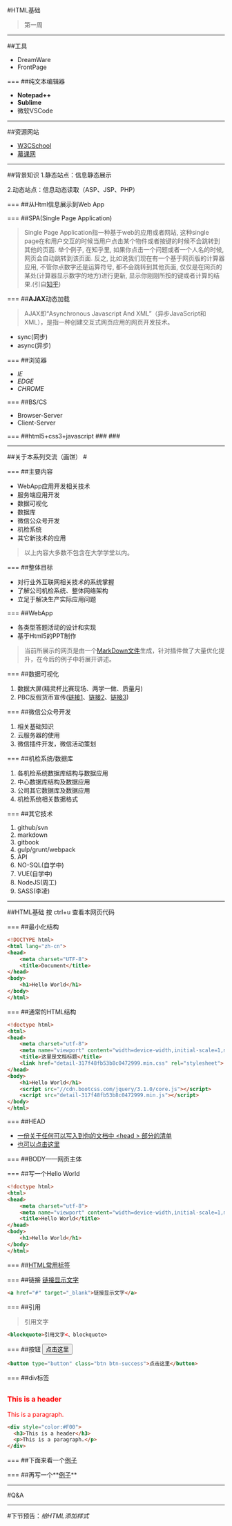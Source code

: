 #HTML基础<i class="fa fa-html5"></i>
>第一周

----
##<i class="fa fa-cog"></i>工具
* DreamWare
* FrontPage

===
##<i class="fa fa-edit"></i>纯文本编辑器
* **Notepad++**
* **Sublime**
* 微软VSCode

----
<!-- .slide: data-background="#41b883" -->
##<i class="fa fa-link"></i>资源网站

* [W3CSchool](http://www.runoob.com/)
* [幕课网](http://www.imooc.com/)

----
##<i class="fa fa-html5"></i>背景知识
1.静态站点：信息静态展示

2.动态站点：信息动态读取（ASP、JSP、PHP）

===
##从Html信息展示到Web App

===
##SPA(Single Page Application)
>Single Page Application指一种基于web的应用或者网站, 这种single page在和用户交互的时候当用户点击某个物件或者按键的时候不会跳转到其他的页面. 举个例子, 在知乎里, 如果你点击一个问题或者一个人名的时候, 网页会自动跳转到该页面. 反之, 比如说我们现在有一个基于网页版的计算器应用, 不管你点数字还是运算符号, 都不会跳转到其他页面, 仅仅是在网页的某处(计算器显示数字的地方)进行更新, 显示你刚刚所按的键或者计算的结果.(引自[知乎](http://www.zhihu.com/question/27005645))

===
##**AJAX**动态加载
>AJAX即“Asynchronous Javascript And XML”（异步JavaScript和XML），是指一种创建交互式网页应用的网页开发技术。

* sync(同步)
* async(异步)

===
##浏览器
* <i class="fa fa-internet-explorer">IE</i> 
* <i class="fa fa-edge">EDGE</i> 
* <i class="fa fa-chrome">CHROME</i>

===
##BS/CS
* Browser-Server
* Client-Server

===
##html5+css3+javascript
###<i class="fa fa-html5" style="font-size:4em;margin-top:20px;"></i> 
###<i class="fa fa-css3" style="font-size:4em;margin-top:20px;"></i> 

----
<!-- .slide: data-background="#41b883" -->
##关于本系列交流（画饼）
#<i class="fa fa-pie-chart" style="font-size:5em;margin-top:20px;"></i> 

===
##主要内容
* WebApp应用开发相关技术
* 服务端应用开发
* 数据可视化
* 数据库
* 微信公众号开发
* 机检系统
* 其它新技术的应用

>以上内容大多数不包含在大学学堂以内。

===
##整体目标
* 对行业外互联网相关技术的系统掌握
* 了解公司机检系统、整体网络架构
* 立足于解决生产实际应用问题

===
##WebApp
* 各类型答题活动的设计和实现
* 基于Html5的PPT制作

>当前所展示的网页是由一个[MarkDown文件](./markdown/HTML基础.md)生成，针对插件做了大量优化提升，在今后的例子中将展开讲述。

===
##数据可视化
1. 数据大屏(精灵杯比赛现场、两学一做、质量月)
2. PBC反假货币宣传([链接1](http://cbpm.sinaapp.com/topic/201609/province.html)、[链接2](http://cbpm.sinaapp.com/topic/201609/)、[链接3](http://cbpm.sinaapp.com/topic/201609/dot.html))

===
##微信公众号开发
1. 相关基础知识
2. 云服务器的使用
3. 微信插件开发，微信活动策划

===
##机检系统/数据库
1. 各机检系统数据库结构与数据应用
2. 中心数据库结构及数据应用
3. 公司其它数据库及数据应用
4. 机检系统相关数据格式

===
##其它技术
1. github/svn
2. markdown
3. gitbook
4. gulp/grunt/webpack
5. API
6. NO-SQL(自学中)
7. VUE(自学中)
8. NodeJS(周工)
9. SASS(李凌)

----
##HTML基础
按 <span class="label label-small label-info">ctrl+u</span> 查看本网页代码

===
##最小化结构
```html
<!DOCTYPE html>
<html lang="zh-cn">
<head>
	<meta charset="UTF-8">
	<title>Document</title>
</head>
<body>
	<h1>Hello World</h1>
</body>
</html>
```

===
##通常的HTML结构
```html
<!doctype html>
<html>
<head>
    <meta charset="utf-8">
    <meta name="viewport" content="width=device-width,initial-scale=1,maximum-scale=1,user-scalable=no">
    <title>这里是文档标题</title>
    <link href="detail-317f48fb53b8c0472999.min.css" rel="stylesheet">
</head>
<body>
    <h1>Hello World</h1>
    <script src="//cdn.bootcss.com/jquery/3.1.0/core.js"></script>
    <script src="detail-317f48fb53b8c0472999.min.js"></script>
</body>
</html>
```

===
##HEAD
* [一份关于任何可以写入到你的文档中 &lt;head &gt; 部分的清单](https://github.com/Amery2010/HEAD)
* [也可以点击这里](./markdown/HEAD.html)

===
##BODY——网页主体

===
##写一个Hello World

```html
<!doctype html>
<html>
<head>
    <meta charset="utf-8">
    <meta name="viewport" content="width=device-width,initial-scale=1,maximum-scale=1,user-scalable=no">
    <title>Hello World</title>
</head>
<body>
    <h1>Hello World</h1>
</body>
</html>
```

===
##[HTML常用标签](http://www.w3school.com.cn/tags/)

===
##链接
<a href="#" target="_blank">链接显示文字</a>
```html
<a href="#" target="_blank">链接显示文字</a>
```

===
##引用
>引用文字

```html
<blockquote>引用文字<、blockquote>
```

===
##按钮
<button type="button" class="btn btn-success">点击这里</button>

```html
<button type="button" class="btn btn-success">点击这里</button>
```

===
##div标签

<div style="color:#F00;margin-top:30px;">
  <h3>This is a header</h3>
  <p>This is a paragraph.</p>
</div>

```html
<div style="color:#F00">
  <h3>This is a header</h3>
  <p>This is a paragraph.</p>
</div>
```

===
##下面来看一个[例子](./markdown/HEAD.html)

===
##再写一个**[例子](./markdown/example.html)**

----
<!-- .slide: data-background="#41b883" -->
#Q&A

----
#下节预告：*给HTML添加样式*